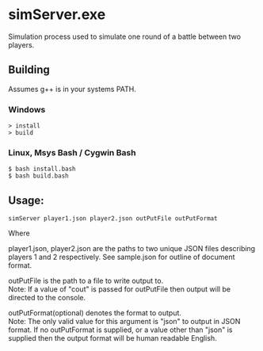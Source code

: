 # simServer.exe

Simulation process used to simulate one round of a battle between two players.
## Building
Assumes g++ is in your systems PATH.
### Windows
```
> install
> build
```
### Linux, Msys Bash / Cygwin Bash 
```
$ bash install.bash
$ bash build.bash
```
## Usage:
```
simServer player1.json player2.json outPutFile outPutFormat
```
Where

player1.json, player2.json are the paths to two unique JSON files describing players
1 and 2 respectively. See sample.json for outline of document format.
  
outPutFile is the path to a file to write output to.  
Note: If a value of "cout" is passed for outPutFile then output will be directed to the console.

outPutFormat(optional) denotes the format to output.  
Note: The only valid value for this argument is "json" to output in JSON format. If no outPutFormat is supplied,
or a value other than "json" is supplied then the output format will be human readable English.
